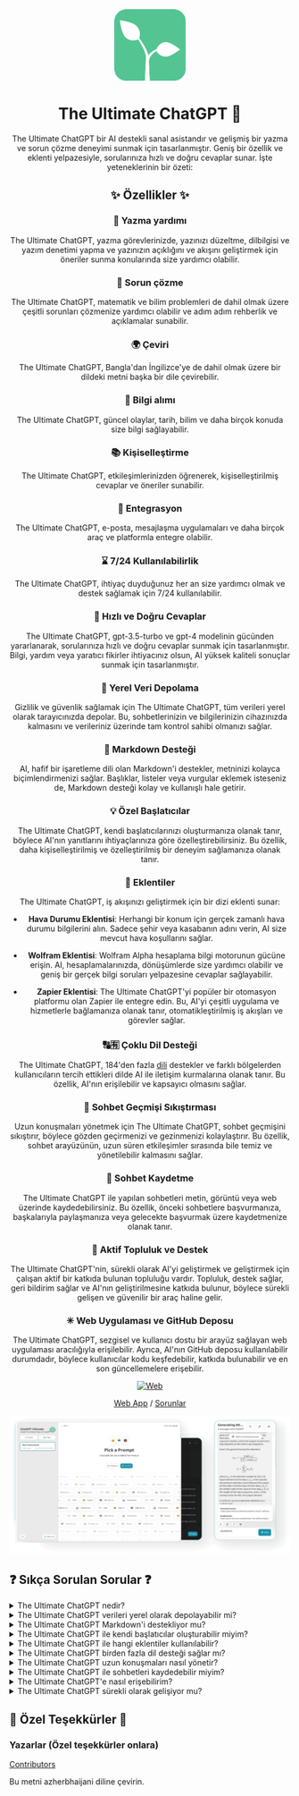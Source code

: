 <div align="center">
<img src="./../../docs/images/icon.png" alt="The Ultimate ChatGPT Icon"/>

<h1 align="center">The Ultimate ChatGPT 🌟</h1>

The Ultimate ChatGPT bir AI destekli sanal asistandır ve gelişmiş bir yazma ve sorun çözme deneyimi sunmak için tasarlanmıştır. Geniş bir özellik ve eklenti yelpazesiyle, sorularınıza hızlı ve doğru cevaplar sunar. İşte yeteneklerinin bir özeti:

## ✨ Özellikler ✨

### 📝 Yazma yardımı
The Ultimate ChatGPT, yazma görevlerinizde, yazınızı düzeltme, dilbilgisi ve yazım denetimi yapma ve yazınızın açıklığını ve akışını geliştirmek için öneriler sunma konularında size yardımcı olabilir.

### 💭 Sorun çözme
The Ultimate ChatGPT, matematik ve bilim problemleri de dahil olmak üzere çeşitli sorunları çözmenize yardımcı olabilir ve adım adım rehberlik ve açıklamalar sunabilir.

### 🌍 Çeviri
The Ultimate ChatGPT, Bangla'dan İngilizce'ye de dahil olmak üzere bir dildeki metni başka bir dile çevirebilir.

### 📑 Bilgi alımı
The Ultimate ChatGPT, güncel olaylar, tarih, bilim ve daha birçok konuda size bilgi sağlayabilir.

### 📚 Kişiselleştirme
The Ultimate ChatGPT, etkileşimlerinizden öğrenerek, kişiselleştirilmiş cevaplar ve öneriler sunabilir.

### 📎 Entegrasyon
The Ultimate ChatGPT, e-posta, mesajlaşma uygulamaları ve daha birçok araç ve platformla entegre olabilir.

### ⌛ 7/24 Kullanılabilirlik
The Ultimate ChatGPT, ihtiyaç duyduğunuz her an size yardımcı olmak ve destek sağlamak için 7/24 kullanılabilir.

### 🚀 Hızlı ve Doğru Cevaplar
The Ultimate ChatGPT, gpt-3.5-turbo ve gpt-4 modelinin gücünden yararlanarak, sorularınıza hızlı ve doğru cevaplar sunmak için tasarlanmıştır. Bilgi, yardım veya yaratıcı fikirler ihtiyacınız olsun, AI yüksek kaliteli sonuçlar sunmak için tasarlanmıştır.

### 💾 Yerel Veri Depolama
Gizlilik ve güvenlik sağlamak için The Ultimate ChatGPT, tüm verileri yerel olarak tarayıcınızda depolar. Bu, sohbetlerinizin ve bilgilerinizin cihazınızda kalmasını ve verileriniz üzerinde tam kontrol sahibi olmanızı sağlar.

### 🔢 Markdown Desteği
AI, hafif bir işaretleme dili olan Markdown'i destekler, metninizi kolayca biçimlendirmenizi sağlar. Başlıklar, listeler veya vurgular eklemek isteseniz de, Markdown desteği kolay ve kullanışlı hale getirir.

### 💡 Özel Başlatıcılar
The Ultimate ChatGPT, kendi başlatıcılarınızı oluşturmanıza olanak tanır, böylece AI'nın yanıtlarını ihtiyaçlarınıza göre özelleştirebilirsiniz. Bu özellik, daha kişiselleştirilmiş ve özelleştirilmiş bir deneyim sağlamanıza olanak tanır.

### 🔆 Eklentiler
The Ultimate ChatGPT, iş akışınızı geliştirmek için bir dizi eklenti sunar:

- **Hava Durumu Eklentisi**: Herhangi bir konum için gerçek zamanlı hava durumu bilgilerini alın. Sadece şehir veya kasabanın adını verin, AI size mevcut hava koşullarını sağlar.

- **Wolfram Eklentisi**: Wolfram Alpha hesaplama bilgi motorunun gücüne erişin. AI, hesaplamalarınızda, dönüşümlerde size yardımcı olabilir ve geniş bir gerçek bilgi soruları yelpazesine cevaplar sağlayabilir.

- **Zapier Eklentisi**: The Ultimate ChatGPT'yi popüler bir otomasyon platformu olan Zapier ile entegre edin. Bu, AI'yi çeşitli uygulama ve hizmetlerle bağlamanıza olanak tanır, otomatikleştirilmiş iş akışları ve görevler sağlar.

### 🔠🈶 Çoklu Dil Desteği
The Ultimate ChatGPT, 184'den fazla [dili](./SUPPORTED_LANGUAGES.md) destekler ve farklı bölgelerden kullanıcıların tercih ettikleri dilde AI ile iletişim kurmalarına olanak tanır. Bu özellik, AI'nın erişilebilir ve kapsayıcı olmasını sağlar.

### 💬 Sohbet Geçmişi Sıkıştırması
Uzun konuşmaları yönetmek için The Ultimate ChatGPT, sohbet geçmişini sıkıştırır, böylece gözden geçirmenizi ve gezinmenizi kolaylaştırır. Bu özellik, sohbet arayüzünün, uzun süren etkileşimler sırasında bile temiz ve yönetilebilir kalmasını sağlar.

### 📂 Sohbet Kaydetme
The Ultimate ChatGPT ile yapılan sohbetleri metin, görüntü veya web üzerinde kaydedebilirsiniz. Bu özellik, önceki sohbetlere başvurmanıza, başkalarıyla paylaşmanıza veya gelecekte başvurmak üzere kaydetmenize olanak tanır.

### 🔑 Aktif Topluluk ve Destek
The Ultimate ChatGPT'nin, sürekli olarak AI'yi geliştirmek ve geliştirmek için çalışan aktif bir katkıda bulunan topluluğu vardır. Topluluk, destek sağlar, geri bildirim sağlar ve AI'nın geliştirilmesine katkıda bulunur, böylece sürekli gelişen ve güvenilir bir araç haline gelir.

### ✳ Web Uygulaması ve GitHub Deposu
The Ultimate ChatGPT, sezgisel ve kullanıcı dostu bir arayüz sağlayan web uygulaması aracılığıyla erişilebilir. Ayrıca, AI'nın GitHub deposu kullanılabilir durumdadır, böylece kullanıcılar kodu keşfedebilir, katkıda bulunabilir ve en son güncellemelere erişebilir.

[![Web][Web-image]][web-url]

[Web App](https://chatgpt.kiask.xyz/) / [Sorunlar](https://github.com/ki-ask/The-Ultimate-ChatGPT/issues)

[web-url]: https://chatgpt.kiask.xyz
   
[download-url]: https://github.com/ki-ask/The-Ultimate-ChatGPT/releases

[Web-image]: https://img.shields.io/badge/Web-PWA-orange?logo=microsoftedge

![cover](./docs/images/cover.png)

</div>

## ❓ Sıkça Sorulan Sorular ❓

<details>
<summary>The Ultimate ChatGPT nedir?</summary>
The Ultimate ChatGPT, sorularınıza hızlı ve doğru cevaplar sunan bir AI destekli sanal asistandır ve yazma ve sorun çözme deneyiminizi geliştirmek için çeşitli özellikler ve eklentiler sunar.
</details>

<details>
<summary>The Ultimate ChatGPT verileri yerel olarak depolayabilir mi?</summary>
Evet, The Ultimate ChatGPT, tüm verileri yerel olarak tarayıcınızda depolayabilir ve gizlilik ve güvenlik sağlar.
</details>

<details>
<summary>The Ultimate ChatGPT Markdown'i destekliyor mu?</summary>
Evet, The Ultimate ChatGPT, metninizi biçimlendirmenizi ve zengin içerik oluşturmanızı sağlayan Markdown'i destekler.
</details>

<details>
<summary>The Ultimate ChatGPT ile kendi başlatıcılar oluşturabilir miyim?</summary>
Evet, kendi başlatıcılarınızı oluşturabilir ve The Ultimate ChatGPT ile etkileşimlerinizi özelleştirebilirsiniz.
</details>

<details>
<summary>The Ultimate ChatGPT ile hangi eklentiler kullanılabilir?</summary>
The Ultimate ChatGPT, Weather, Wolfram ve Zapier gibi eklentiler sunar, işinizi kolaylaştırır ve ek işlevsellik sağlar.
</details>

<details>
<summary>The Ultimate ChatGPT birden fazla dil desteği sağlar mı?</summary>
Evet, The Ultimate ChatGPT, birden fazla dilde yerleşik başlatıcılarla iletişim kurmanıza olanak tanır ve tercih ettiğiniz dilde iletişim kurmanıza olanak sağlar.
</details>

<details>
<summary>The Ultimate ChatGPT uzun konuşmaları nasıl yönetir?</summary>
The Ultimate ChatGPT, uzun konuşmaları yönetmek için sohbet geçmişini sıkıştırır ve sorunsuz bir deneyim sunar.
</details>

<details>
<summary>The Ultimate ChatGPT ile sohbetleri kaydedebilir miyim?</summary>
Evet, The Ultimate ChatGPT ile yapılan sohbetleri metin, görüntü veya web üzerinde kaydedebilirsiniz. KiAsk Paylaş özelliğini kullanarak önceki sohbetlere başvurabilir, başkalarıyla paylaşabilir veya gelecekte başvurmak için kaydedebilirsiniz.
</details>

<details>
<summary>The Ultimate ChatGPT'e nasıl erişebilirim?</summary>
The Ultimate ChatGPT, bir web uygulaması olarak kullanılabilir ve destek ve ek özelliklere erişmek için GitHub deposuna erişebilirsiniz.
</details>

<details>
<summary>The Ultimate ChatGPT sürekli olarak gelişiyor mu?</summary>
Evet, The Ultimate ChatGPT sürekli olarak güncellemeler ve geliştirmelerle gelişiyor ve güncel bir katkıda bulunan topluluğa sahiptir.
</details>

## 🎉 Özel Teşekkürler 🎉

### Yazarlar (Özel teşekkürler onlara)

[Contributors](https://github.com/Yidadaa/ChatGPT-Next-Web/graphs/contributors)

Bu metni azherbhaijani diline çevirin.
